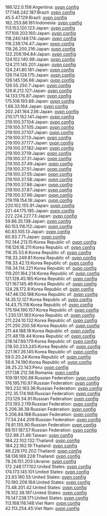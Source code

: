 186.122.0.156:Argentina: [ovpn config](vpn/186_122_0_156.ovpn)  
177.148.242.187:Brazil: [ovpn config](vpn/177_148_242_187.ovpn)  
45.5.47.129:Brazil: [ovpn config](vpn/45_5_47_129.ovpn)  
182.253.86.161:Indonesia: [ovpn config](vpn/182_253_86_161.ovpn)  
113.153.120.123:Japan: [ovpn config](vpn/113_153_120_123.ovpn)  
117.109.203.160:Japan: [ovpn config](vpn/117_109_203_160.ovpn)  
118.240.149.174:Japan: [ovpn config](vpn/118_240_149_174.ovpn)  
119.239.174.47:Japan: [ovpn config](vpn/119_239_174_47.ovpn)  
119.26.200.216:Japan: [ovpn config](vpn/119_26_200_216.ovpn)  
122.208.194.84:Japan: [ovpn config](vpn/122_208_194_84.ovpn)  
124.102.140.98:Japan: [ovpn config](vpn/124_102_140_98.ovpn)  
124.211.145.201:Japan: [ovpn config](vpn/124_211_145_201.ovpn)  
124.241.80.181:Japan: [ovpn config](vpn/124_241_80_181.ovpn)  
126.114.128.175:Japan: [ovpn config](vpn/126_114_128_175.ovpn)  
126.145.136.66:Japan: [ovpn config](vpn/126_145_136_66.ovpn)  
126.55.250.7:Japan: [ovpn config](vpn/126_55_250_7.ovpn)  
126.8.212.127:Japan: [ovpn config](vpn/126_8_212_127.ovpn)  
14.133.176.87:Japan: [ovpn config](vpn/14_133_176_87.ovpn)  
175.108.193.88:Japan: [ovpn config](vpn/175_108_193_88.ovpn)  
1.66.33.164:Japan: [ovpn config](vpn/1_66_33_164.ovpn)  
202.241.164.236:Japan: [ovpn config](vpn/202_241_164_236.ovpn)  
210.171.152.141:Japan: [ovpn config](vpn/210_171_152_141.ovpn)  
219.100.37.104:Japan: [ovpn config](vpn/219_100_37_104.ovpn)  
219.100.37.105:Japan: [ovpn config](vpn/219_100_37_105.ovpn)  
219.100.37.107:Japan: [ovpn config](vpn/219_100_37_107.ovpn)  
219.100.37.13:Japan: [ovpn config](vpn/219_100_37_13.ovpn)  
219.100.37.177:Japan: [ovpn config](vpn/219_100_37_177.ovpn)  
219.100.37.182:Japan: [ovpn config](vpn/219_100_37_182.ovpn)  
219.100.37.19:Japan: [ovpn config](vpn/219_100_37_19.ovpn)  
219.100.37.31:Japan: [ovpn config](vpn/219_100_37_31.ovpn)  
219.100.37.49:Japan: [ovpn config](vpn/219_100_37_49.ovpn)  
219.100.37.51:Japan: [ovpn config](vpn/219_100_37_51.ovpn)  
219.100.37.55:Japan: [ovpn config](vpn/219_100_37_55.ovpn)  
219.100.37.58:Japan: [ovpn config](vpn/219_100_37_58.ovpn)  
219.100.37.86:Japan: [ovpn config](vpn/219_100_37_86.ovpn)  
219.100.37.87:Japan: [ovpn config](vpn/219_100_37_87.ovpn)  
219.100.37.96:Japan: [ovpn config](vpn/219_100_37_96.ovpn)  
219.118.154.18:Japan: [ovpn config](vpn/219_118_154_18.ovpn)  
220.102.155.91:Japan: [ovpn config](vpn/220_102_155_91.ovpn)  
221.44.175.195:Japan: [ovpn config](vpn/221_44_175_195.ovpn)  
222.224.227.73:Japan: [ovpn config](vpn/222_224_227_73.ovpn)  
59.86.35.138:Japan: [ovpn config](vpn/59_86_35_138.ovpn)  
60.153.116.112:Japan: [ovpn config](vpn/60_153_116_112.ovpn)  
60.83.105.13:Japan: [ovpn config](vpn/60_83_105_13.ovpn)  
60.93.7.71:Japan: [ovpn config](vpn/60_93_7_71.ovpn)  
112.144.213.15:Korea Republic of: [ovpn config](vpn/112_144_213_15.ovpn)  
116.126.16.211:Korea Republic of: [ovpn config](vpn/116_126_16_211.ovpn)  
116.35.53.6:Korea Republic of: [ovpn config](vpn/116_35_53_6.ovpn)  
118.33.249.81:Korea Republic of: [ovpn config](vpn/118_33_249_81.ovpn)  
118.33.42.13:Korea Republic of: [ovpn config](vpn/118_33_42_13.ovpn)  
118.34.114.221:Korea Republic of: [ovpn config](vpn/118_34_114_221.ovpn)  
119.201.164.214:Korea Republic of: [ovpn config](vpn/119_201_164_214.ovpn)  
121.128.45.185:Korea Republic of: [ovpn config](vpn/121_128_45_185.ovpn)  
121.167.145.46:Korea Republic of: [ovpn config](vpn/121_167_145_46.ovpn)  
124.28.172.8:Korea Republic of: [ovpn config](vpn/124_28_172_8.ovpn)  
147.46.130.188:Korea Republic of: [ovpn config](vpn/147_46_130_188.ovpn)  
14.35.12.127:Korea Republic of: [ovpn config](vpn/14_35_12_127.ovpn)  
14.43.75.118:Korea Republic of: [ovpn config](vpn/14_43_75_118.ovpn)  
175.194.190.157:Korea Republic of: [ovpn config](vpn/175_194_190_157.ovpn)  
1.230.131.183:Korea Republic of: [ovpn config](vpn/1_230_131_183.ovpn)  
211.224.10.132:Korea Republic of: [ovpn config](vpn/211_224_10_132.ovpn)  
211.250.200.58:Korea Republic of: [ovpn config](vpn/211_250_200_58.ovpn)  
211.44.188.18:Korea Republic of: [ovpn config](vpn/211_44_188_18.ovpn)  
211.48.118.44:Korea Republic of: [ovpn config](vpn/211_48_118_44.ovpn)  
218.147.89.179:Korea Republic of: [ovpn config](vpn/218_147_89_179.ovpn)  
218.50.233.245:Korea Republic of: [ovpn config](vpn/218_50_233_245.ovpn)  
221.167.26.145:Korea Republic of: [ovpn config](vpn/221_167_26_145.ovpn)  
59.0.20.24:Korea Republic of: [ovpn config](vpn/59_0_20_24.ovpn)  
59.8.74.190:Korea Republic of: [ovpn config](vpn/59_8_74_190.ovpn)  
38.25.22.143:Peru: [ovpn config](vpn/38_25_22_143.ovpn)  
217.138.212.58:Romania: [ovpn config](vpn/217_138_212_58.ovpn)  
109.191.100.88:Russian Federation: [ovpn config](vpn/109_191_100_88.ovpn)  
176.195.110.97:Russian Federation: [ovpn config](vpn/176_195_110_97.ovpn)  
193.232.163.36:Russian Federation: [ovpn config](vpn/193_232_163_36.ovpn)  
212.35.174.168:Russian Federation: [ovpn config](vpn/212_35_174_168.ovpn)  
213.129.34.91:Russian Federation: [ovpn config](vpn/213_129_34_91.ovpn)  
213.193.2.119:Russian Federation: [ovpn config](vpn/213_193_2_119.ovpn)  
5.206.36.38:Russian Federation: [ovpn config](vpn/5_206_36_38.ovpn)  
5.206.84.188:Russian Federation: [ovpn config](vpn/5_206_84_188.ovpn)  
77.34.244.209:Russian Federation: [ovpn config](vpn/77_34_244_209.ovpn)  
78.81.155.90:Russian Federation: [ovpn config](vpn/78_81_155_90.ovpn)  
89.151.187.57:Russian Federation: [ovpn config](vpn/89_151_187_57.ovpn)  
122.99.21.46:Taiwan: [ovpn config](vpn/122_99_21_46.ovpn)  
184.22.102.132:Thailand: [ovpn config](vpn/184_22_102_132.ovpn)  
184.22.162.19:Thailand: [ovpn config](vpn/184_22_162_19.ovpn)  
49.228.170.202:Thailand: [ovpn config](vpn/49_228_170_202.ovpn)  
58.136.169.228:Thailand: [ovpn config](vpn/58_136_169_228.ovpn)  
78.26.151.203:Ukraine: [ovpn config](vpn/78_26_151_203.ovpn)  
172.248.177.102:United States: [ovpn config](vpn/172_248_177_102.ovpn)  
174.173.145.101:United States: [ovpn config](vpn/174_173_145_101.ovpn)  
23.93.180.55:United States: [ovpn config](vpn/23_93_180_55.ovpn)  
70.190.209.164:United States: [ovpn config](vpn/70_190_209_164.ovpn)  
73.48.201.42:United States: [ovpn config](vpn/73_48_201_42.ovpn)  
76.102.38.197:United States: [ovpn config](vpn/76_102_38_197.ovpn)  
76.147.238.171:United States: [ovpn config](vpn/76_147_238_171.ovpn)  
113.168.116.148:Viet Nam: [ovpn config](vpn/113_168_116_148.ovpn)  
42.113.254.45:Viet Nam: [ovpn config](vpn/42_113_254_45.ovpn)  
